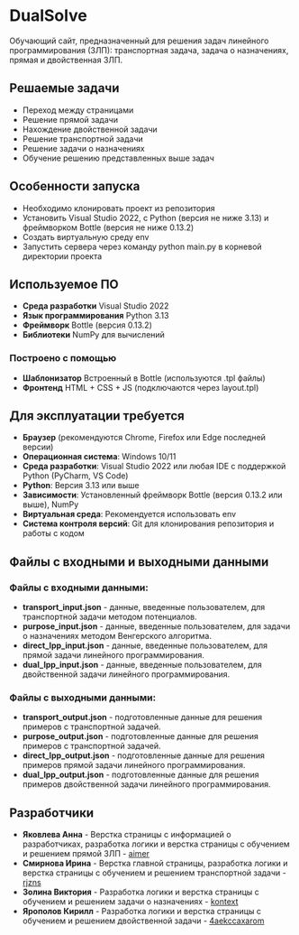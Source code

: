 # DualSolve
Обучающий сайт, предназначенный для решения задач линейного программирования (ЗЛП): транспортная задача, задача о назначениях, прямая и двойственная ЗЛП.
## Решаемые задачи
* Переход между страницами
* Решение прямой задачи
* Нахождение двойственной задачи
* Решение транспортной задачи
* Решение задачи о назначениях
* Обучение решению представленных выше задач
## Особенности запуска
* Необходимо клонировать проект из репозитория
* Установить Visual Studio 2022, с Python (версия не ниже 3.13) и фреймворком Bottle (версия не ниже 0.13.2)
* Создать виртуальную среду env
* Запустить сервера через команду python main.py в корневой директории проекта
## Используемое ПО
* **Среда разработки** Visual Studio 2022
* **Язык программирования** Python 3.13
* **Фреймворк** Bottle (версия 0.13.2)
* **Библиотеки** NumPy для вычислений
### Построено с помощью
* **Шаблонизатор** Встроенный в Bottle (используются .tpl файлы)
* **Фронтенд** HTML + CSS + JS (подключаются через layout.tpl)
## Для эксплуатации требуется
* **Браузер** (рекомендуются Chrome, Firefox или Edge последней версии)
* **Операционная система**: Windows 10/11
* **Среда разработки**: Visual Studio 2022 или любая IDE с поддержкой Python (PyCharm, VS Code)
* **Python**: Версия 3.13 или выше
* **Зависимости**: Установленный фреймворк Bottle (версия 0.13.2 или выше), NumPy
* **Виртуальная среда**: Рекомендуется использовать env
* **Система контроля версий**: Git для клонирования репозитория и работы с кодом
## Файлы с входными и выходными данными
### Файлы с входными данными:
* **transport_input.json** - данные, введенные пользователем, для транспортной задачи методом потенциалов.
* **purpose_input.json** - данные, введенные пользователем, для задачи о назначениях методом Венгерского алгоритма.
* **direct_lpp_input.json** - данные, введенные пользователем, для прямой задачи линейного программирования.
* **dual_lpp_input.json** - данные, введенные пользователем, для двойственной задачи линейного программирования.
### Файлы с выходными данными:
* **transport_output.json** - подготовленные данные для решения примеров с транспортной задачей.
* **purpose_output.json** - подготовленные данные для решения примеров с транспортной задачей.
* **direct_lpp_output.json** - подготовленные данные для решения примеров прямой задачи линейного программирования.
* **dual_lpp_output.json** - подготовленные данные для решения примеров двойственной задачи линейного программирования.
## Разработчики
* **Яковлева Анна** - Верстка страницы с информацией о разработчиках, разработка логики и верстка страницы с обучением и решением прямой ЗЛП - [aimer](https://github.com/aimoure)
* **Смирнова Ирина** - Верстка главной страницы, разработка логики и верстка страницы с обучением и решением транспортной задачи  - [rjzns](https://github.com/rjzns)
* **Золина Виктория** - Разработка логики и верстка страницы с обучением и решением задачи о назначениях  - [kontext](https://github.com/Takeda-Takahashi)
* **Ярополов Кирилл** - Разработка логики и верстка страницы с обучением и решением двойственной задачи - [4aekccaxarom](https://github.com/4aekccaxarom)
